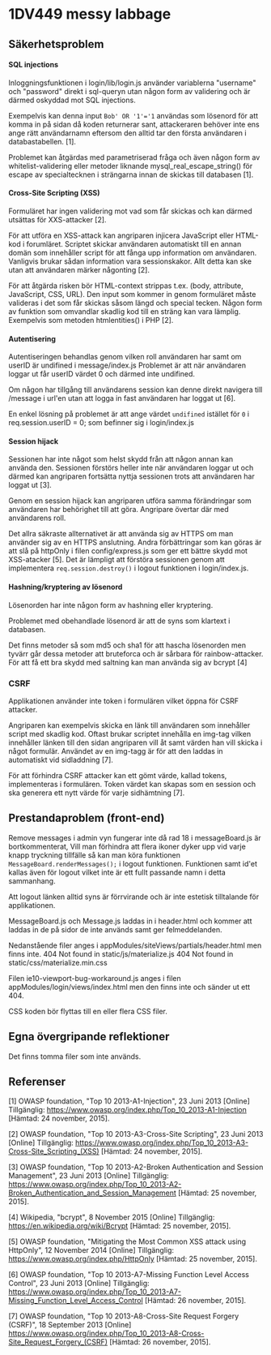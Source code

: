 # 1DV449 messy labbage

## Säkerhetsproblem

#### SQL injections

Inloggningsfunktionen i login/lib/login.js använder variablerna "username" och "password" direkt i sql-queryn utan någon form av validering och är därmed oskyddad mot SQL injections.

Exempelvis kan denna input `Bob' OR '1'='1` användas som lösenord för att komma in på sidan då koden returnerar sant, attackeraren behöver inte ens ange rätt användarnamn eftersom den alltid tar den första användaren i databastabellen. [1].

Problemet kan åtgärdas med parametriserad fråga och även någon form av whitelist-validering eller metoder liknande mysql_real_escape_string() för escape av specialtecknen i strängarna innan de skickas till databasen [1].

#### Cross-Site Scripting (XSS)

Formuläret har ingen validering mot vad som får skickas och kan därmed utsättas för XXS-attacker [2].

För att utföra en XSS-attack kan angriparen injicera JavaScript eller HTML-kod i forumläret. Scriptet skickar användaren automatiskt till en annan domän som innehåller script för att fånga upp information om användaren. Vanligvis brukar sådan information vara sessionskakor. Allt detta kan ske utan att användaren märker någonting [2]. 

För att åtgärda risken bör HTML-context strippas t.ex. (body, attribute, JavaScript, CSS, URL).
Den input som kommer in genom formuläret måste valideras i det som får skickas såsom längd och special tecken. 
Någon form av funktion som omvandlar skadlig kod till en sträng kan vara lämplig. Exempelvis som metoden htmlentities() i PHP [2].

#### Autentisering

Autentiseringen behandlas genom vilken roll användaren har samt om userID är undifined i message/index.js Problemet är att när användaren loggar ut får userID värdet 0 och därmed inte undifined.

Om någon har tillgång till användarens session kan denne direkt navigera till /message i url'en utan att logga in fast användaren har loggat ut [6].

En enkel lösning på problemet är att ange värdet `undifined` istället för `0` i req.session.userID = 0; som befinner sig i login/index.js

#### Session hijack

Sessionen har inte något som helst skydd från att någon annan kan använda den. Sessionen förstörs heller inte när användaren loggar ut och därmed kan angriparen fortsätta nyttja sessionen trots att användaren har loggat ut [3].

Genom en session hijack kan angriparen utföra samma förändringar som användaren har behörighet till att göra. Angripare övertar där med användarens roll.

Det allra säkraste allternativet är att använda sig av HTTPS om man använder sig av en HTTPS anslutning.
Andra förbättringar som kan göras är att slå på httpOnly i filen config/express.js som ger ett bättre skydd mot XSS-atacker [5].
Det är lämpligt att förstöra sessionen genom att implementera `req.session.destroy()` i logout funktionen i login/index.js.

#### Hashning/kryptering av lösenord

Lösenorden har inte någon form av hashning eller kryptering.

Problemet med obehandlade lösenord är att de syns som klartext i databasen.

Det finns metoder så som md5 och sha1 för att hascha lösenorden men tyvärr går dessa metoder att bruteforca och är sårbara för rainbow-attacker.
För att få ett bra skydd med saltning kan man använda sig av bcrypt [4]

### CSRF

Applikationen använder inte token i formulären vilket öppna för CSRF attacker.

Angriparen kan exempelvis skicka en länk till användaren som innehåller script med skadlig kod. Oftast brukar scriptet innehålla en img-tag vilken innehåller länken till den sidan  angriparen vill åt samt värden han vill skicka i något formulär. Användet av en img-tagg är för att den laddas in automatiskt vid sidladdning [7].

För att förhindra CSRF attacker kan ett gömt värde, kallad tokens, implementeras i formulären. Token värdet kan skapas som en session och ska generera ett nytt värde för varje sidhämtning [7].


## Prestandaproblem (front-end)

Remove messages i admin vyn fungerar inte då rad 18 i messageBoard.js är bortkommenterat, Vill man förhindra att flera ikoner dyker upp vid varje knapp tryckning tillfälle så kan man köra funktionen `MessageBoard.renderMessages();` i logout funktionen.
Funktionen samt id'et kallas även för logout vilket inte är ett fullt passande namn i detta sammanhang.

Att logout länken alltid syns är förrvirande och är inte estetisk tilltalande för applikationen.

MessageBoard.js och Message.js laddas in i header.html och kommer att laddas in de på sidor de inte används samt ger felmeddelanden.

Nedanstående filer anges i appModules/siteViews/partials/header.html men finns inte.
404 Not found in static/js/materialize.js
404 Not found in static/css/materialize.min.css

Filen ie10-viewport-bug-workaround.js anges i filen appModules/login/views/index.html men den finns inte och sänder ut ett 404.

CSS koden bör flyttas till en eller flera CSS filer.


## Egna övergripande reflektioner

Det finns tomma filer som inte används.



## Referenser

[1] OWASP foundation, "Top 10 2013-A1-Injection", 23 Juni 2013 [Online] Tillgänglig: https://www.owasp.org/index.php/Top_10_2013-A1-Injection [Hämtad: 24 november, 2015].

[2] OWASP foundation, "Top 10 2013-A3-Cross-Site Scripting", 23 Juni 2013 [Online] Tillgänglig: https://www.owasp.org/index.php/Top_10_2013-A3-Cross-Site_Scripting_(XSS) [Hämtad: 24 november, 2015].

[3] OWASP foundation, "Top 10 2013-A2-Broken Authentication and Session Management", 23 Juni 2013 [Online] Tillgänglig: https://www.owasp.org/index.php/Top_10_2013-A2-Broken_Authentication_and_Session_Management [Hämtad: 25 november, 2015].

[4] Wikipedia, "bcrypt", 8 November 2015 [Online] Tillgänglig: https://en.wikipedia.org/wiki/Bcrypt [Hämtad: 25 november, 2015].

[5] OWASP foundation, "Mitigating the Most Common XSS attack using HttpOnly", 12 November 2014 [Online] Tillgänglig: https://www.owasp.org/index.php/HttpOnly [Hämtad: 25 november, 2015].

[6] OWASP foundation, "Top 10 2013-A7-Missing Function Level Access Control", 23 Juni 2013 [Online] Tillgänglig: https://www.owasp.org/index.php/Top_10_2013-A7-Missing_Function_Level_Access_Control [Hämtad: 26 november, 2015].

[7] OWASP foundation, "Top 10 2013-A8-Cross-Site Request Forgery (CSRF)", 18 September 2013 [Online] https://www.owasp.org/index.php/Top_10_2013-A8-Cross-Site_Request_Forgery_(CSRF) [Hämtad: 26 november, 2015].